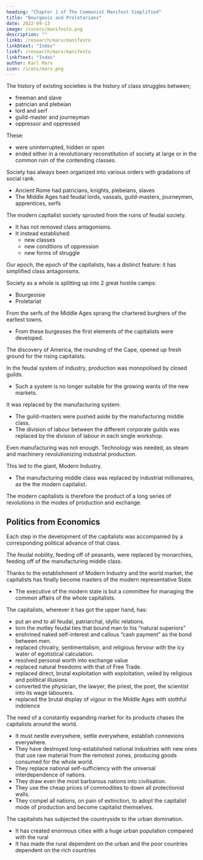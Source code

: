 ```yaml
---
heading: "Chapter 1 of The Communist Manifest Simplified"
title: "Bourgeois and Proletarians"
date: 2022-04-13
image: /covers/manifesto.png
description: ""
linkb: /research/marx/manifesto
linkbtext: "Index"
linkf: /research/marx/manifesto
linkftext: "Index"
author: Karl Marx
icon: /icons/marx.png
---
```



The history of existing societies is the history of class struggles between;
- freeman and slave
- patrician and plebeian
- lord and serf
- guild-master and journeyman
- oppressor and oppressed

These:
- were uninterrupted, hidden or open
- ended either in a revolutionary reconstitution of society at large or in the common ruin of the contending classes.

<!-- In the earlier epochs of history, we find almost everywhere a complicated arrangement of  -->

Society has always been organized into various orders with gradations of social rank. 
- Ancient Rome had patricians, knights, plebeians, slaves
- The Middle Ages had feudal lords, vassals, guild-masters, journeymen, apprentices, serfs

<!-- ; in almost all of these classes, again, subordinate gradations. -->

The modern capitalist society sprouted from the ruins of feudal society. 
- It has not removed class antagonisms. 
- It instead established:
  - new classes
  - new conditions of oppression
  - new forms of struggle

Our epoch, the epoch of the capitalists, has a distinct feature: it has simplified class antagonisms. 

Society as a whole is splitting up into 2 great hostile camps:
- Bourgeoisie
- Proletariat

From the serfs of the Middle Ages sprang the chartered burghers of the earliest towns.
- From these burgesses the first elements of the capitalists were developed.

The discovery of America, the rounding of the Cape, opened up fresh ground for the rising capitalists. 

<!-- The East-Indian and Chinese markets, the colonisation of America, trade with the colonies, the increase in the means of exchange and in commodities generally, gave to commerce, to navigation, to industry, an impulse never before known, 

and thereby, to the revolutionary element in the tottering feudal society, a rapid development. -->

In the feudal system of industry, production was monopolised by closed guilds. 
- Such a system is no longer suitable for the growing wants of the new markets. 

It was replaced by the manufacturing system. 
- The guild-masters were pushed aside by the manufacturing middle class. 
- The division of labour between the different corporate guilds was replaced by the division of labour in each single workshop.

Even <!-- Meantime the markets kept ever growing, the demand ever rising. Even --> manufacturing was not enough. Technology was needed, as steam and machinery revolutionizing industrial production. 

This led to the giant, Modern Industry.
- The manufacturing middle class was replaced by industrial millionaires, as the the modern capitalist.

<!--  the place of the industrial middle class by , the leaders of the whole industrial armies, . -->

<!-- Modern industry has established the world market, for which the discovery of America paved the way. This market has given an immense development to commerce, to navigation, to communication by land. This development has, in its turn, reacted on the extension of industry; and in proportion as industry, commerce, navigation, railways extended, in the same proportion the capitalists developed, increased its capital, and pushed into the background every class handed down from the Middle Ages. -->

The modern capitalists is therefore the product of a long series of revolutions in the modes of production and exchange.


## Politics from Economics

Each step in the development of the capitalists was accompanied by a corresponding political advance of that class. 

The feudal nobility, feeding off of peasants, were replaced by monarchies, feeding off of the manufacturing middle class. 

<!-- An oppressed class under the sway of , an armed and self-governing association in the medieval commune(4): here independent urban republic (as in Italy and Germany); 

there taxable “third estate” of the monarchy (as in France); afterwards, in the period of  proper, serving either the semi-feudal or the absolute monarchy as a counterpoise against the nobility, and, in fact, cornerstone of the great monarchies in general, -->

Thanks to the establishment of Modern Industry and the world market, the capitalists has finally become masters of the modern representative State. 
- The executive of the modern state is but a committee for managing the common affairs of the whole capitalists.

<!-- The capitalists, historically, has played a most revolutionary part. -->

The capitalists, wherever it has got the upper hand, has:
- put an end to all feudal, patriarchal, idyllic relations. 
- torn the motley feudal ties that bound man to his “natural superiors”
- enshrined naked self-interest and callous “cash payment” as the bond between men. 
- replaced chivalry, sentimentalism, and religious fervour with the icy water of egotistical calculation. 
- resolved personal worth into exchange value
- replaced natural freedoms with that of Free Trade.
- replaced direct, brutal exploitation with exploitation, veiled by religious and political illusions
- converted the physician, the lawyer, the priest, the poet, the scientist into its wage labourers.
- replaced the brutal display of vigour in the Middle Ages with slothful indolence 

<!-- The capitalists has torn away from the family its sentimental veil, and has reduced the family relation to a mere money relation. -->


<!-- It has been the first to show what man’s activity can bring about. It has accomplished wonders far surpassing Egyptian pyramids, Roman aqueducts, and Gothic cathedrals; it has conducted expeditions that put in the shade all former Exoduses of nations and crusades.

The capitalists cannot exist without constantly revolutionising the instruments of production, and thereby the relations of production, and with them the whole relations of society. 

Conservation of the old modes of production in unaltered form, was, on the contrary, the first condition of existence for all earlier industrial classes. 

Constant revolutionising of production, uninterrupted disturbance of all social conditions, everlasting uncertainty and agitation distinguish the capitalist epoch from all earlier ones. All fixed, fast-frozen relations, with their train of ancient and venerable prejudices and opinions, are swept away, all new-formed ones become antiquated before they can ossify. All that is solid melts into air, all that is holy is profaned, and man is at last compelled to face with sober senses his real conditions of life, and his relations with his kind. -->

The need of a constantly expanding market for its products chases the capitalists around the world.
- It must nestle everywhere, settle everywhere, establish connexions everywhere.
- They have destroyed long-established national industries with new ones that use raw material from the remotest zones, producing goods consumed for the whole world. 
- They replace national self-sufficiency with the universal interdependence of nations.
- They draw even the most barbarous nations into civilisation.
- They use the cheap prices of commodities to down all protectionist walls. 
- They compel all nations, on pain of extinction, to adopt the capitalist mode of production and become capitalist themselves.

<!-- The capitalists has through its exploitation of the world market given a cosmopolitan character to production and consumption in every country. 

To the great chagrin of Reactionists, it has drawn from under the feet of industry the national ground on which it stood.  -->

<!-- They are dislodged by new industries, whose introduction becomes a life and death question for all civilised nations, by industries that no longer work up indigenous raw material, but  -->


<!--  every quarter of the globe. In place of the old wants, satisfied by the production of the country, we find new wants, requiring for their satisfaction the products of distant lands and climes. In place of the old local and national seclusion and
 -->

<!--   And as in material, so also in intellectual production. 

The intellectual creations of individual nations become common property. National one-sidedness and narrow-mindedness become more and more impossible, and from the numerous national and local literatures, there arises a world literature. -->

<!-- The capitalists, by the rapid improvement of all instruments of production, by the immensely facilitated means of communication, draws all,  -->


<!-- ; it compels them to introduce what it calls civilisation into their midst, i.e., to . In one word, it creates a world after its own image. -->

The capitalists has subjected the countryside to the urban domination. 
- It has created enormous cities with a huge urban population compared with the rural
- It has made the rural dependent on the urban and the poor countries dependent on the rich countries

<!-- , and has thus rescued a considerable part of the population from the idiocy of rural life. Just as it has made the country dependent on the towns, so it has made barbarian and semi-barbarian countries dependent on the civilised ones, nations of peasants on nations of capitalist, the East on the West. -->
